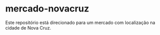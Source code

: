 # mercado-novacruz
Este repositório está direcionado para um mercado com localização na cidade de Nova Cruz.
